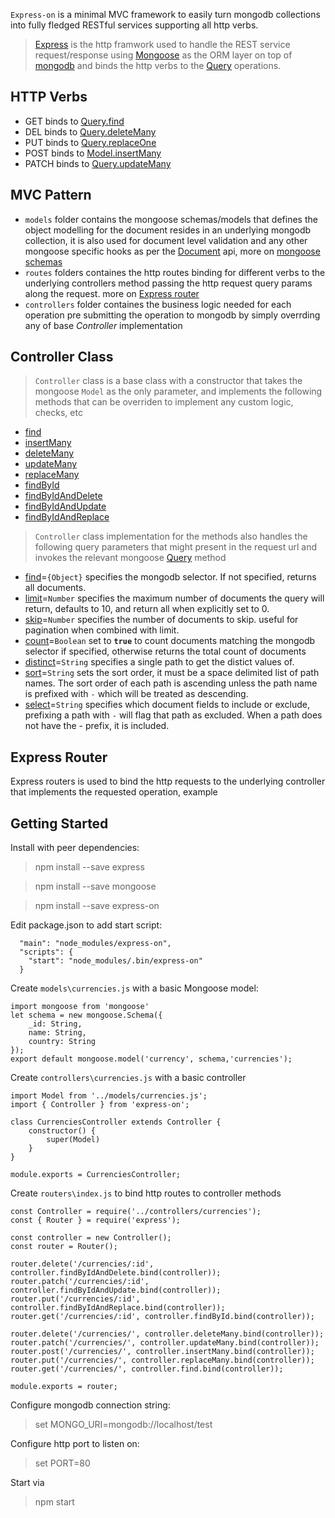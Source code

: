 `Express-on` is a minimal MVC framework to easily turn mongodb collections into fully fledged RESTful services supporting all http verbs.

>[Express](https://expressjs.com) is the http framwork used to handle the REST service request/response using [Mongoose](https://mongoosejs.com/) as the ORM layer on top of [mongodb](https://mongodb.com) and binds the http verbs to the [Query](https://mongoosejs.com/docs/api/query.html) operations.


HTTP Verbs
-----
* GET binds to [Query.find](https://mongoosejs.com/docs/api/query.html#query_Query-find)
* DEL binds to [Query.deleteMany](https://mongoosejs.com/docs/api/query.html#query_Query-deleteMany)
* PUT binds to [Query.replaceOne](https://mongoosejs.com/docs/api/query.html#query_Query-replaceOne)
* POST binds to [Model.insertMany](https://mongoosejs.com/docs/api/model.html#model_Model.insertMany)
* PATCH binds to [Query.updateMany](https://mongoosejs.com/docs/api/query.html#query_Query-updateMany)

MVC Pattern
-----
* `models` folder contains the mongoose schemas/models that defines the object modelling for the document resides in an underlying mongodb collection, it is also used for document level validation and any other mongoose specific hooks as per the [Document](https://mongoosejs.com/docs/api/document.html) api, more on [mongoose schemas](https://mongoosejs.com/docs/guide.html)
* `routes` folders containes the http routes binding for different verbs to the underlying controllers method passing the http request query params along the request. more on [Express router](https://expressjs.com/en/4x/api.html#router)
* `controllers` folder containes the business logic needed for each operation pre submitting the operation to mongodb by simply overrding any of base *Controller* implementation

Controller Class
----
>`Controller` class is a base class with a constructor that takes the mongoose `Model` as the only parameter, and implements the following methods that can be overriden to implement any custom logic, checks, etc
* [find](https://mongoosejs.com/docs/api/query.html#query_Query-find)
* [insertMany](https://mongoosejs.com/docs/api/model.html#model_Model.insertMany)
* [deleteMany](https://mongoosejs.com/docs/api/query.html#query_Query-deleteMany)
* [updateMany](https://mongoosejs.com/docs/api/query.html#query_Query-updateMany)
* [replaceMany](https://mongoosejs.com/docs/api/query.html#query_Query-replaceOne)
* [findById](https://mongoosejs.com/docs/api/query.html#query_Query.findOne)
* [findByIdAndDelete](https://mongoosejs.com/docs/api/query.html#query_Query.deleteOne)
* [findByIdAndUpdate](https://mongoosejs.com/docs/api/query.html#query_Query.updateOne)
* [findByIdAndReplace](https://mongoosejs.com/docs/api/query.html#query_Query-replaceOne)

>`Controller` class implementation for the methods also handles the following query parameters that might present in the request url and invokes the relevant mongoose [Query](https://mongoosejs.com/docs/api/query.html) method
* [find](https://mongoosejs.com/docs/api/query.html#query_Query-find)=`{Object}`  specifies the mongodb selector. If not specified, returns all documents.
* [limit](https://mongoosejs.com/docs/api/query.html#query_Query-limit)=`Number` specifies the maximum number of documents the query will return, defaults to 10, and return all when explicitly set to 0.
* [skip](https://mongoosejs.com/docs/api/query.html#query_Query-skip)=`Number` specifies the number of documents to skip. useful for pagination when combined with limit.
* [count](https://mongoosejs.com/docs/api/query.html#query_Query-count)=`Boolean` set to **`true`** to count documents matching the mongodb selector if specified, otherwise returns the total count of documents
* [distinct](https://mongoosejs.com/docs/api/query.html#query_Query-distinct)=`String` specifies a single path to get the distict values of.
* [sort](https://mongoosejs.com/docs/api/query.html#query_Query-sort)=`String` sets the sort order, it must be a space delimited list of path names. The sort order of each path is ascending unless the path name is prefixed with `-` which will be treated as descending.
* [select](https://mongoosejs.com/docs/api/query.html#query_Query-select)=`String` specifies which document fields to include or exclude, prefixing a path with `-` will flag that path as excluded. When a path does not have the - prefix, it is included.


Express Router
----
Express routers is used to bind the http requests to the underlying controller that implements the requested operation, example


Getting Started
---
Install with peer dependencies:
>npm install --save express

>npm install --save mongoose

>npm install --save express-on

Edit package.json to add start script:
```
  "main": "node_modules/express-on",
  "scripts": {
    "start": "node_modules/.bin/express-on"
  }
```
Create `models\currencies.js` with a basic Mongoose model:
```
import mongoose from 'mongoose'
let schema = new mongoose.Schema({
    _id: String,
    name: String,
    country: String
});
export default mongoose.model('currency', schema,'currencies');
```
Create `controllers\currencies.js` with a basic controller
```
import Model from '../models/currencies.js';
import { Controller } from 'express-on';

class CurrenciesController extends Controller {
    constructor() {
        super(Model)
    }
}

module.exports = CurrenciesController;
```

Create `routers\index.js` to bind http routes to controller methods
```
const Controller = require('../controllers/currencies');
const { Router } = require('express');

const controller = new Controller();
const router = Router();

router.delete('/currencies/:id', controller.findByIdAndDelete.bind(controller));
router.patch('/currencies/:id', controller.findByIdAndUpdate.bind(controller));
router.put('/currencies/:id', controller.findByIdAndReplace.bind(controller));
router.get('/currencies/:id', controller.findById.bind(controller));

router.delete('/currencies/', controller.deleteMany.bind(controller));
router.patch('/currencies/', controller.updateMany.bind(controller));
router.post('/currencies/', controller.insertMany.bind(controller));
router.put('/currencies/', controller.replaceMany.bind(controller));
router.get('/currencies/', controller.find.bind(controller));

module.exports = router;
```
Configure mongodb connection string:
>set MONGO_URI=mongodb://localhost/test

Configure http port to listen on:
>set PORT=80

Start via
>npm start